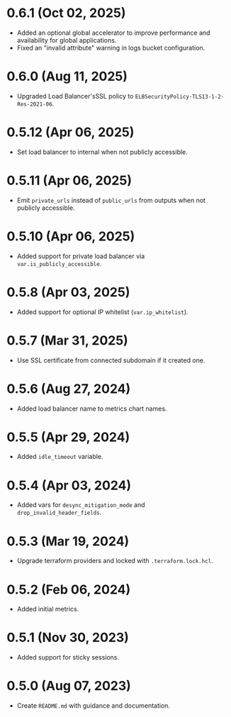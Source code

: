 # 0.6.1 (Oct 02, 2025)
* Added an optional global accelerator to improve performance and availability for global applications.
* Fixed an "invalid attribute" warning in logs bucket configuration.

# 0.6.0 (Aug 11, 2025)
* Upgraded Load Balancer'sSSL policy to `ELBSecurityPolicy-TLS13-1-2-Res-2021-06`.

# 0.5.12 (Apr 06, 2025)
* Set load balancer to internal when not publicly accessible.

# 0.5.11 (Apr 06, 2025)
* Emit `private_urls` instead of `public_urls` from outputs when not publicly accessible.

# 0.5.10 (Apr 06, 2025)
* Added support for private load balancer via `var.is_publicly_accessible`.

# 0.5.8 (Apr 03, 2025)
* Added support for optional IP whitelist (`var.ip_whitelist`).

# 0.5.7 (Mar 31, 2025)
* Use SSL certificate from connected subdomain if it created one.

# 0.5.6 (Aug 27, 2024)
* Added load balancer name to metrics chart names.

# 0.5.5 (Apr 29, 2024)
* Added `idle_timeout` variable.

# 0.5.4 (Apr 03, 2024)
* Added vars for `desync_mitigation_mode` and `drop_invalid_header_fields`.

# 0.5.3 (Mar 19, 2024)
* Upgrade terraform providers and locked with `.terraform.lock.hcl`.

# 0.5.2 (Feb 06, 2024)
* Added initial metrics.

# 0.5.1 (Nov 30, 2023)
* Added support for sticky sessions.

# 0.5.0 (Aug 07, 2023)
* Create `README.md` with guidance and documentation.

